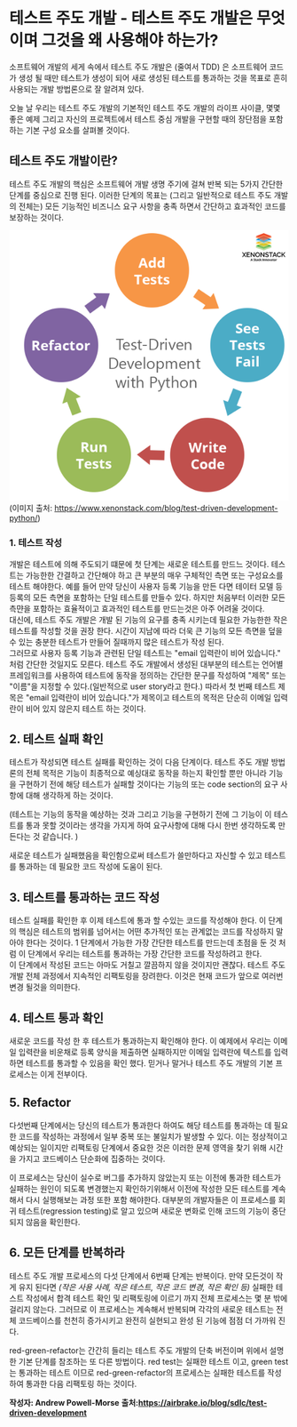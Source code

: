 # 테스트 주도 개발 - 테스트 주도 개발은 무엇이며 그것을 왜 사용해야 하는가? 

소프트웨어 개발의 세게 속에서 테스트 주도 개발은 (줄여서 TDD) 은
소프트웨어 코드가 생성 될 때만 테스트가 생성이 되어 새로 생성된 테스트를 통과하는 것을 목표로 흔히 사용되는 개발 방법론으로 잘 알려져 있다.

오늘 날 우리는 테스트 주도 개발의 기본적인 테스트 주도 개발의 라이프 사이클, 몇몇 좋은 예제 그리고 자신의 프로젝트에서 테스트 중심 개발을 구현할 때의 장단점을 포함하는 기본 구성 요소를 살펴볼 것이다. 

## 테스트 주도 개발이란?
테스트 주도 개발의 핵심은 소프트웨어 개발 생명 주기에 걸쳐 반복 되는 5가지 간단한 단계를 중심으로 진행 된다. 이러한 단계의 목표는 (그리고 일반적으로 테스트 주도 개발의 전체는) 모든 기능적인 비즈니스 요구 사항을 충족 하면서 간단하고 효과적인 코드를 보장하는 것이다. 

![TDD](./TDD.png)
(이미지 출처: https://www.xenonstack.com/blog/test-driven-development-python/)

### 1. 테스트 작성
개발은 테스트에 의해 주도되기 떄문에 첫 단계는 새로운 테스트를 만드느 것이다. 테스트는 가능한한 간결하고 간단해야 하고 큰 부분의 매우 구체적인 측면 또는 구성요소를 테스트 해야한다. 예를 들어 만약 당신이 사용자 등록 기능을 만든 다면 테이터 모델 등 등록의 모든 측면을 포함하는 단일 테스트를 만들수 있다. 하지만 처음부터 이러한 모든 측먄을 포함하는 효율적이고 효과적인 테스트를 만드는것은 아주 어려울 것이다.
<br>
대신에, 테스트 주도 개발은 개발 된 기능의 요구를 충족 시키는데 필요한 가능한한 작은 테스트를 작성할 것을 권장 한다. 시간이 지남에 따라 더욱 큰 기능의 모든 측면을 덮을 수 있는 충분한 테스트가 만들어 질때까지 많은 테스트가 작성 된다.
<br>
그러므로 사용자 등록 기능과 관련된 단일 테스트는 "email 입력란이 비어 있습니다." 처럼 간단한 것일지도 모른다. 테스트 주도 개발에서 생성된 대부분의 테스트는 언어별 프레임워크를 사용하여  테스트에 동작을 정의하는 간단한 문구를 작성하여  "제목" 또는 "이름"을 지정할 수 있다.(일반적으로 user story라고 한다.) 따라서 첫 번째 테스트 제목은 "email 입력란이 비어 있습니다."가 제목이고 테스트의 목적은 단순히 이메일 입력란이 비어 있지 않은지 테스트 하는 것이다.

## 2. 테스트 실패 확인
테스트가 작성되면 테스트 실패를 확인하는 것이 다음 단계이다. 
테스트 주도 개발 방법론의 전체 목적은 기능이 최종적으로 예싱대로 동작을 하는지 확인할 뿐만 아니라 기능을 구현하기 전에 해당 테스트가 실패할 것이다는 기능의 또는 code section의 요구 사항에 대해 생각하게 하는 것이다.

(테스트는 기능의 동작을 예상하는 것과 그리고 기능을 구현하기 전에 그 기능이 이 테스트를 통과 못할 것이라는 생각을 가지게 하여 요구사항에 대해 다시 한번 생각하도록 만든다는 것 같습니다. )

새로운 테스트가 실패했음을 확인함으로써 테스트가 쓸만하다고 자신할 수 있고 테스트를 통과하는 데 필요한 코드 작성에 도움이 된다.

## 3. 테스트를 통과하는 코드 작성
테스트 실패를 확인한 후 이제 테스트에 통과 할 수있는 코드를 작성해야 한다. 이 단계의 핵심은 테스트의 범위를 넘어서는 어떤 추가적인 또는 관계없는 코드를 작성하지 말아야 한다는 것이다.
1 단계에서 가능한 가장 간단한 테스트를 만드는데 초점을 둔 것 처럼 이 단계에서 우리는 테스트를 통과하는 가장 간단한 코드를 작성하려고 한다.
<br>
이 단계에서 작성된 코드는 아마도 거칠고 깔끔하지 않을 것이지만 괜찮다. 테스트 주도 개발 전체 과정에서 지속적인 리팩토링을 장려한다. 이것은 현재 코드가 앞으로 여러번 변경 될것을 의미한다.

## 4. 테스트 통과 확인 
새로운 코드를 작성 한 후 테스트가 통과하는지 확인해야 한다. 이 예제에서 우리는 이메일 입력란을 비운채로 등록 양식을 제출하면 실패하지만 이메일 입력란에 텍스트를 입력하면 테스트를 통과할 수 있음을 확인 했다. 믿거나 말거나 테스트 주도 개발의 기본 프로세스는 이게 전부이다. 

## 5. Refactor
다섯번째 단계에서는 당신의 테스트가 통과한다 하여도 해당 테스트를 통과하는 데 필요한 코드를 작성하는 과정에서 일부 중복 또는 불일치가 발생할 수 있다. 
이는 정상적이고 예상되는 일이지만 리팩토링 단계에서 중요한 것은 이러한 문제 영역을 찾기 위해 시간을 가지고 코드베이스 단순화에 집중하는 것이다.
<br>

이 프로세스는 당신이 실수로 버그를 추가하지 않았는지 또는 이전에 통과한 테스트가 실패하는 원인이 되도록 변경했는지 확인하기위해서 이전에 작성한 모든 테스트를 계속해서 다시 실행해보는 과정 또한 포함 해야한다. 대부분의 개발자들은 이 프로세스를 회귀 테스트(regression testing)로 알고 있으며 새로운 변화로 인해 코드의 기능이 중단되지 않음을 확인한다.

## 6. 모든 단계를 반복하라
테스트 주도 개발 프로세스의 다섯 단계에서 6번째 단계는 반복이다. 만약 모든것이 작게 유지 된다면 *(작은 사용 사례, 작은 테스트, 작은 코드 변경, 작은 확인 등)* 실패한 테스트 작성에서 합격 테스트 확인 및 리팩토링에 이르기 까지 전체 프로세스는 몇 분 밖에 걸리지 않는다. 그러므로 이 프로세스는 계속해서 반복되며 각각의 새로운 테스트는 전체 코드베이스를 천천히 증가시키고 완전히 실현되고 완성 된 기능에 점점 더 가까워 진다.

red-green-refactor는 간간히 들리는 테스트 주도 개발의 단축 버전이며 위에서 설명한 기본 단계를 참조하는 또 다른 방법이다. 
red test는 실패한 테스트 이고, green test는 통과하는 테스트 이므로 red-green-refactor의 프로세스는 실패한 테스트를 작성하여 통과한 다음 리팩토링 하는 것이다.


**작성자: Andrew Powell-Morse**
**출처:https://airbrake.io/blog/sdlc/test-driven-development**